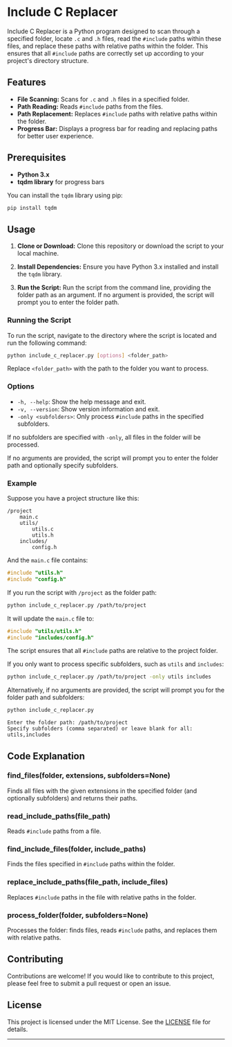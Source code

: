 
# Include C Replacer

Include C Replacer is a Python program designed to scan through a specified folder, locate `.c` and `.h` files, read the `#include` paths within these files, and replace these paths with relative paths within the folder. This ensures that all `#include` paths are correctly set up according to your project's directory structure.

## Features

- **File Scanning:** Scans for `.c` and `.h` files in a specified folder.
- **Path Reading:** Reads `#include` paths from the files.
- **Path Replacement:** Replaces `#include` paths with relative paths within the folder.
- **Progress Bar:** Displays a progress bar for reading and replacing paths for better user experience.

## Prerequisites

- **Python 3.x**
- **tqdm library** for progress bars

You can install the `tqdm` library using pip:

```sh
pip install tqdm
```

## Usage

1. **Clone or Download:**
   Clone this repository or download the script to your local machine.
   
2. **Install Dependencies:**
   Ensure you have Python 3.x installed and install the `tqdm` library.

3. **Run the Script:**
   Run the script from the command line, providing the folder path as an argument. If no argument is provided, the script will prompt you to enter the folder path.

### Running the Script

To run the script, navigate to the directory where the script is located and run the following command:

```sh
python include_c_replacer.py [options] <folder_path>
```

Replace `<folder_path>` with the path to the folder you want to process.

### Options

- `-h, --help`: Show the help message and exit.
- `-v, --version`: Show version information and exit.
- `-only <subfolders>`: Only process `#include` paths in the specified subfolders.

If no subfolders are specified with `-only`, all files in the folder will be processed.

If no arguments are provided, the script will prompt you to enter the folder path and optionally specify subfolders.

### Example

Suppose you have a project structure like this:

```
/project
    main.c
    utils/
        utils.c
        utils.h
    includes/
        config.h
```

And the `main.c` file contains:

```c
#include "utils.h"
#include "config.h"
```

If you run the script with `/project` as the folder path:

```sh
python include_c_replacer.py /path/to/project
```

It will update the `main.c` file to:

```c
#include "utils/utils.h"
#include "includes/config.h"
```

The script ensures that all `#include` paths are relative to the project folder.

If you only want to process specific subfolders, such as `utils` and `includes`:

```sh
python include_c_replacer.py /path/to/project -only utils includes
```

Alternatively, if no arguments are provided, the script will prompt you for the folder path and subfolders:

```sh
python include_c_replacer.py
```

```
Enter the folder path: /path/to/project
Specify subfolders (comma separated) or leave blank for all: utils,includes
```

## Code Explanation

### find_files(folder, extensions, subfolders=None)

Finds all files with the given extensions in the specified folder (and optionally subfolders) and returns their paths.

### read_include_paths(file_path)

Reads `#include` paths from a file.

### find_include_files(folder, include_paths)

Finds the files specified in `#include` paths within the folder.

### replace_include_paths(file_path, include_files)

Replaces `#include` paths in the file with relative paths in the folder.

### process_folder(folder, subfolders=None)

Processes the folder: finds files, reads `#include` paths, and replaces them with relative paths.

## Contributing

Contributions are welcome! If you would like to contribute to this project, please feel free to submit a pull request or open an issue.

## License

This project is licensed under the MIT License. See the [LICENSE](LICENSE) file for details.

---
